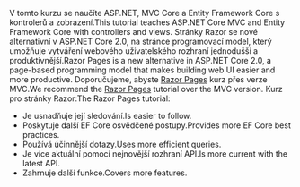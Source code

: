 <span data-ttu-id="740b4-101">V tomto kurzu se naučíte ASP.NET, MVC Core a Entity Framework Core s kontrolerů a zobrazení.</span><span class="sxs-lookup"><span data-stu-id="740b4-101">This tutorial teaches ASP.NET Core MVC and Entity Framework Core with controllers and views.</span></span> <span data-ttu-id="740b4-102">Stránky Razor se nové alternativní v ASP.NET Core 2.0, na stránce programovací model, který umožňuje vytváření webového uživatelského rozhraní jednodušší a produktivnější.</span><span class="sxs-lookup"><span data-stu-id="740b4-102">Razor Pages is a new alternative in ASP.NET Core 2.0, a page-based programming model that makes building web UI easier and more productive.</span></span> <span data-ttu-id="740b4-103">Doporučujeme, abyste [Razor Pages](xref:data/ef-rp/intro) kurz přes verze MVC.</span><span class="sxs-lookup"><span data-stu-id="740b4-103">We recommend the [Razor Pages](xref:data/ef-rp/intro) tutorial over the MVC version.</span></span> <span data-ttu-id="740b4-104">Kurz pro stránky Razor:</span><span class="sxs-lookup"><span data-stu-id="740b4-104">The Razor Pages tutorial:</span></span>

* <span data-ttu-id="740b4-105">Je usnadňuje její sledování.</span><span class="sxs-lookup"><span data-stu-id="740b4-105">Is easier to follow.</span></span>
* <span data-ttu-id="740b4-106">Poskytuje další EF Core osvědčené postupy.</span><span class="sxs-lookup"><span data-stu-id="740b4-106">Provides more EF Core best practices.</span></span>
* <span data-ttu-id="740b4-107">Používá účinnější dotazy.</span><span class="sxs-lookup"><span data-stu-id="740b4-107">Uses more efficient queries.</span></span>
* <span data-ttu-id="740b4-108">Je více aktuální pomocí nejnovější rozhraní API.</span><span class="sxs-lookup"><span data-stu-id="740b4-108">Is more current with the latest API.</span></span>
* <span data-ttu-id="740b4-109">Zahrnuje další funkce.</span><span class="sxs-lookup"><span data-stu-id="740b4-109">Covers more features.</span></span>
